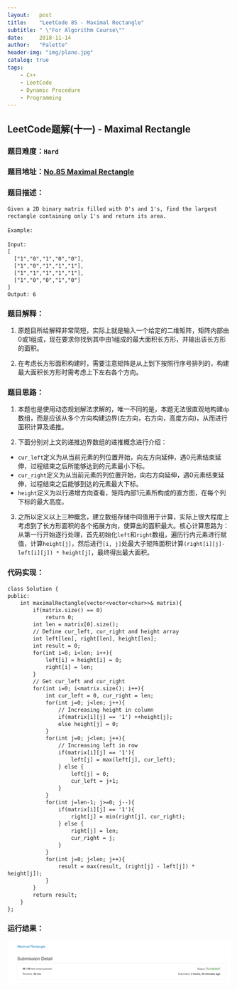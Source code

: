 ```yaml
---
layout:   post
title:    "LeetCode 85 - Maximal Rectangle"
subtitle: " \"For Algorithm Course\""
date:     2018-11-14
author:   "Palette"
header-img: "img/plane.jpg"
catalog: true
tags:
    - C++
    - LeetCode
    - Dynamic Procedure
    - Programming
---
```

## LeetCode题解(十一) - Maximal Rectangle
### 题目难度：`Hard`
### 题目地址：[No.85 Maximal Rectangle](https://leetcode.com/problems/maximal-rectangle/description/)
### 题目描述：
```
Given a 2D binary matrix filled with 0's and 1's, find the largest rectangle containing only 1's and return its area.

Example:

Input:
[
  ["1","0","1","0","0"],
  ["1","0","1","1","1"],
  ["1","1","1","1","1"],
  ["1","0","0","1","0"]
]
Output: 6
```

### 题目解释：
1. 原题目所给解释非常简短，实际上就是输入一个给定的二维矩阵，矩阵内部由0或1组成，现在要求你找到其中由1组成的最大面积长方形，并输出该长方形的面积。

2. 在考虑长方形面积构建时，需要注意矩阵是从上到下按照行序号排列的，构建最大面积长方形时需考虑上下左右各个方向。

### 题目思路：
1. 本题也是使用动态规划解法求解的，唯一不同的是，本题无法很直观地构建`dp`数组，而是应该从多个方向构建边界(左方向，右方向，高度方向)，从而进行面积计算及递推。

2. 下面分别对上文的递推边界数组的递推概念进行介绍：
* `cur_left`定义为从当前元素的列位置开始，向左方向延伸，遇0元素结束延伸，过程结束之后所能够达到的元素最小下标。
* `cur_right`定义为从当前元素的列位置开始，向右方向延伸，遇0元素结束延伸，过程结束之后能够到达的元素最大下标。
* `height`定义为以行递增方向查看，矩阵内部1元素所构成的直方图，在每个列下标的最大高度。

3. 之所以定义以上三种概念，建立数组存储中间值用于计算，实际上很大程度上考虑到了长方形面积的各个拓展方向，使算出的面积最大。核心计算思路为：从第一行开始逐行处理，首先初始化`left`和`right`数组，遍历行内元素进行赋值，计算`height[j]`，然后进行`[i, j]`处最大子矩阵面积计算`(right[i][j]-left[i][j]) * height[j]`，最终得出最大面积。

### 代码实现：
```
class Solution {
public:
    int maximalRectangle(vector<vector<char>>& matrix){
        if(matrix.size() == 0)
            return 0;
        int len = matrix[0].size();
        // Define cur_left, cur_right and height array
        int left[len], right[len], height[len];
        int result = 0;
        for(int i=0; i<len; i++){
            left[i] = height[i] = 0;
            right[i] = len;
        }
        // Get cur_left and cur_right
        for(int i=0; i<matrix.size(); i++){
            int cur_left = 0, cur_right = len;
            for(int j=0; j<len; j++){
                // Increasing height in column
                if(matrix[i][j] == '1') ++height[j];
                else height[j] = 0;
            }
            for(int j=0; j<len; j++){
                // Increasing left in row
                if(matrix[i][j] == '1'){
                    left[j] = max(left[j], cur_left);
                } else {
                    left[j] = 0;
                    cur_left = j+1;
                }
            }
            for(int j=len-1; j>=0; j--){
                if(matrix[i][j] == '1'){
                    right[j] = min(right[j], cur_right);
                } else {
                    right[j] = len;
                    cur_right = j;
                }
            }
            for(int j=0; j<len; j++){
                result = max(result, (right[j] - left[j]) * height[j]);
            }
        }
        return result;
    }
};
```

### 运行结果：
![img](/img/87.png)

<div id="container"></div>
<link rel="stylesheet" href="https://imsun.GitHub.io/gitment/style/default.css">
<script src="https://imsun.GitHub.io/gitment/dist/gitment.browser.js"></script>
<script>
  const myTheme = {
  render(state, instance) {
    const container = document.createElement('div')
    container.lang = "en-US"
    container.className = 'gitment-container gitment-root-container'
    container.appendChild(instance.renderHeader(state, instance))
    container.appendChild(instance.renderEditor(state, instance))
    container.appendChild(instance.renderComments(state, instance))
    container.appendChild(instance.renderFooter(state, instance))
    return container
  },
}

var gitment = new Gitment({
  id: '<%= page.date %>',
  owner: 'Palette25',
  repo: 'Comments',
  oauth: {
    client_id: 'a1ac2783392c3eef32c1',
    client_secret: 'ea8605a4a85131c5012ba8f200f87702e15a05b0',
  },
  theme: myTheme,
})
gitment.render('container')
</script>